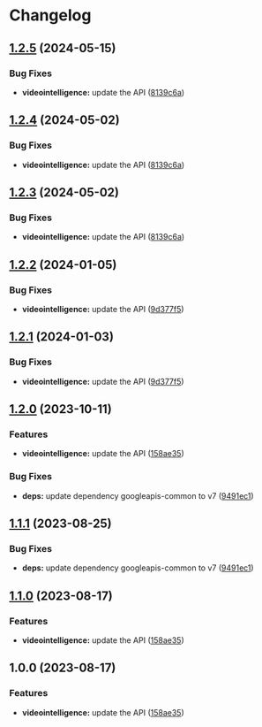 # Changelog

## [1.2.5](https://github.com/a2425rdl/google-api-nodejs-client/compare/videointelligence-v1.2.4...videointelligence-v1.2.5) (2024-05-15)


### Bug Fixes

* **videointelligence:** update the API ([8139c6a](https://github.com/a2425rdl/google-api-nodejs-client/commit/8139c6a6a353c42b878ba2c5751071ecaa06eff0))

## [1.2.4](https://github.com/googleapis/google-api-nodejs-client/compare/videointelligence-v1.2.3...videointelligence-v1.2.4) (2024-05-02)


### Bug Fixes

* **videointelligence:** update the API ([8139c6a](https://github.com/googleapis/google-api-nodejs-client/commit/8139c6a6a353c42b878ba2c5751071ecaa06eff0))

## [1.2.3](https://github.com/googleapis/google-api-nodejs-client/compare/videointelligence-v1.2.2...videointelligence-v1.2.3) (2024-05-02)


### Bug Fixes

* **videointelligence:** update the API ([8139c6a](https://github.com/googleapis/google-api-nodejs-client/commit/8139c6a6a353c42b878ba2c5751071ecaa06eff0))

## [1.2.2](https://github.com/googleapis/google-api-nodejs-client/compare/videointelligence-v1.2.1...videointelligence-v1.2.2) (2024-01-05)


### Bug Fixes

* **videointelligence:** update the API ([9d377f5](https://github.com/googleapis/google-api-nodejs-client/commit/9d377f5e3e7e7a1c062ca3b1e3878ec6828584f0))

## [1.2.1](https://github.com/googleapis/google-api-nodejs-client/compare/videointelligence-v1.2.0...videointelligence-v1.2.1) (2024-01-03)


### Bug Fixes

* **videointelligence:** update the API ([9d377f5](https://github.com/googleapis/google-api-nodejs-client/commit/9d377f5e3e7e7a1c062ca3b1e3878ec6828584f0))

## [1.2.0](https://github.com/googleapis/google-api-nodejs-client/compare/videointelligence-v1.1.1...videointelligence-v1.2.0) (2023-10-11)


### Features

* **videointelligence:** update the API ([158ae35](https://github.com/googleapis/google-api-nodejs-client/commit/158ae35e73b59fcfe9229d1a1df48859616e080a))


### Bug Fixes

* **deps:** update dependency googleapis-common to v7 ([9491ec1](https://github.com/googleapis/google-api-nodejs-client/commit/9491ec1cdc3c413e7d73edcfcd59cf5c28a7c855))

## [1.1.1](https://github.com/googleapis/google-api-nodejs-client/compare/videointelligence-v1.1.0...videointelligence-v1.1.1) (2023-08-25)


### Bug Fixes

* **deps:** update dependency googleapis-common to v7 ([9491ec1](https://github.com/googleapis/google-api-nodejs-client/commit/9491ec1cdc3c413e7d73edcfcd59cf5c28a7c855))

## [1.1.0](https://github.com/googleapis/google-api-nodejs-client/compare/videointelligence-v1.0.0...videointelligence-v1.1.0) (2023-08-17)


### Features

* **videointelligence:** update the API ([158ae35](https://github.com/googleapis/google-api-nodejs-client/commit/158ae35e73b59fcfe9229d1a1df48859616e080a))

## 1.0.0 (2023-08-17)


### Features

* **videointelligence:** update the API ([158ae35](https://github.com/googleapis/google-api-nodejs-client/commit/158ae35e73b59fcfe9229d1a1df48859616e080a))
